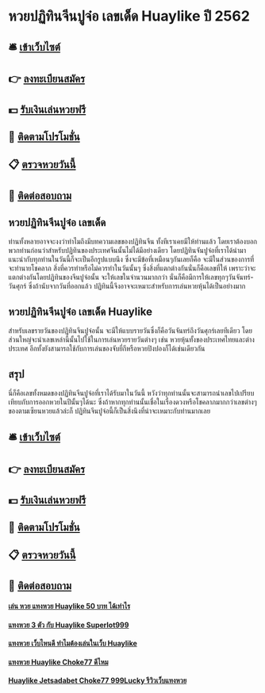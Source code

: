# หวยปฏิทินจีนปูจ๋อ เลขเด็ด Huaylike ปี 2562

## 🛎 [เข้าเว็บไซต์](https://bit.ly/3xvaPkk)
## 👉 [ลงทะเบียนสมัคร](https://bit.ly/3xvaPkk)
## 💵 [รับเงินเล่นหวยฟรี](https://bit.ly/3UenWjw)
## 👑 [ติดตามโปรโมชั่น](https://bit.ly/3UenWjw)
## 📋 [ตรวจหวยวันนี้](https://bit.ly/3UenWjw)
## 📱 [ติดต่อสอบถาม](https://bit.ly/3UenWjw)

## หวยปฏิทินจีนปูจ๋อ เลขเด็ด 
ท่านทั้งหลายอาจจะงงว่าทำไมถึงมีบทความเลขของปฏิทินจีน ทั้งทีเราเคยมีให้ท่านแล้ว โดยเราต้องบอกพวกท่านก่อนว่าสำหรับปฏิทินของประเทศจีนนั้นไม่ได้มีอย่างเดียว โดยปฏิทินจันปูจ๋อที่เราได้นำมาแนะนำกับทุกท่านในวันนี้ก็จะเป็นอีกรูปแบบนึง ซึ่งจะมีข้อที่เหมือนๆกันเลยก็คือ จะมีในส่วนของการที่จะทำนายโชคลาภ สิ่งที่ควรทำหรือไม่ควรทำในวันนั้นๆ ซึ่งสิ่งที่แตกต่างกันนั่นก็คือเลขที่ให้ เพราะว่าจะแตกต่างกันโดยปฏิทินของจีนปูจ๋อนั้น จะให้เลขในจำนวนมากกว่า นั่นก็คือมีการให้เลขทุกๆวันจันทร์-วันศุกร์ ซึ่งถ้านับจากวันที่ออกแล้ว ปฏิทินนี้จึงอาจจะเหมาะสำหรับการเล่นหวยหุ้นได้เป็นอย่างมาก

## หวยปฏิทินจีนปูจ๋อ เลขเด็ด Huaylike
สำหรับเลขรายวันของปฏิทินจีนปูจ๋อนั้น จะมีให้แบบรายวันซึ่งก็คือวันจันทร์ถึงวันศุกร์เลยทีเดียว โดยส่วนใหญ่จะนำเลขเหล่านี้นั้นไปใช้ในการเล่นหวยรายวันต่างๆ เช่น หวยหุ้นทั้งของประเทศไทยและต่างประเทศ อีกทั้งยังสามารถใช้กับการเล่นของจับยี่กีหรือหวยปิงปองก็ได้เช่นเดียวกัน

## สรุป
นี่ก็คือเลขทั้งหมดของปฏิทินจีนปูจ๋อที่เราได้รับมาในวันนี้ หวังว่าทุกท่านนั้นจะสามารถนำเลขไปเปรียบเทียบกับการออกหวยในปีนั้นๆได้นะ ซึ่งถ้าหากทุกท่านนั้นเชื่อในเรื่องดวงหรือโชคลาภมากกว่าเลขต่างๆของตามเซียนหวยแล้วล่ะก็ ปฏิทินจีนปูจ๋อนี้ก็เป็นสิ่งนึงที่น่าจะเหมาะกับท่านมากเลย

## 🛎 [เข้าเว็บไซต์](https://bit.ly/3xvaPkk)
## 👉 [ลงทะเบียนสมัคร](https://bit.ly/3xvaPkk)
## 💵 [รับเงินเล่นหวยฟรี](https://bit.ly/3UenWjw)
## 👑 [ติดตามโปรโมชั่น](https://bit.ly/3UenWjw)
## 📋 [ตรวจหวยวันนี้](https://bit.ly/3UenWjw)
## 📱 [ติดต่อสอบถาม](https://bit.ly/3UenWjw)

#### [เล่น หวย แทงหวย Huaylike 50 บาท ได้เท่าไร](https://atom.io/themes/เล่น%20หวย%20แทงหวย%20Huaylike%2050%20บาท%20ได้เท่าไร)
#### [แทงหวย 3 ตัว กับ Huaylike Superlot999](https://atom.io/themes/แทงหวย%203%20ตัว%20กับ%20Huaylike%20Superlot999)
#### [แทงหวย เว็บไหนดี ทำไมต้องเล่นในเว็บ Huaylike](https://atom.io/themes/แทงหวย%20เว็บไหนดี%20ทำไมต้องเล่นในเว็บ%20Huaylike)
#### [แทงหวย Huaylike Choke77 ดีไหม](https://atom.io/themes/แทงหวย%20Huaylike%20Choke77%20ดีไหม)
#### [Huaylike Jetsadabet Choke77 999Lucky รีวิวเว็บแทงหวย](https://atom.io/themes/Huaylike%20Jetsadabet%20Choke77%20999Lucky%20รีวิวเว็บแทงหวย)